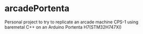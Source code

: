 # arcadePortenta
Personal project to try to replicate an arcade machine CPS-1 using baremetal C++ on an Arduino Portenta H7(STM32H747XI)
